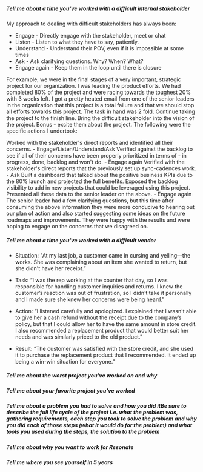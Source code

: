 


##### Tell me about a time you've worked with a difficult internal stakeholder 
My approach to dealing with difficult stakeholders has always been:

* Engage - Directly engage with the stakeholder, meet or chat
* Listen - Listen to what they have to say, patiently.
* Understand - Understand their POV, even if it is impossible at some times
* Ask - Ask clarifying questions. Why? When? What?
* Engage again - Keep them in the loop until there is closure

For example, we were in the final stages of a very important, strategic project for our organization. I was leading the product efforts. We had completed 80% of the project and were racing towards the toughest 20% with 3 weeks left. I got a pretty heated email from one of the senior leaders in the organization that this project is a total failure and that we should stop all efforts towards this project.
The task in hand was 2 fold. Continue taking the project to the finish line. Bring the difficult stakeholder into the vision of the project. Bonus - excite them about the project.
The following were the specific actions I undertook:

Worked with the stakeholder's direct reports and identified all their concerns. - Engage/Listen/Understand/Ask
Verified against the backlog to see if all of their concerns have been properly prioritized in terms of - in progress, done, backlog and won't do. - Engage again
Verified with the stakeholder's direct reports that the previously set up sync-cadences work. - Ask
Built a dashboard that talked about the positive business KPIs due to the 80% launch and projected the full benefits.
Exposed the backlog visibility to add in new projects that could be leveraged using this project.
Presented all these data to the senior leader on the above. - Engage again
The senior leader had a few clarifying questions, but this time after consuming the above information they were more conducive to hearing out our plan of action and also started suggesting some ideas on the future roadmaps and improvements. They were happy with the results and were hoping to engage on the concerns that we disagreed on.

#####  Tell me about a time you've worked with a difficult vendor
* Situation: "At my last job, a customer came in cursing and yelling—the works. She was complaining about an item she wanted to return, but she didn't have her receipt.”

* Task: “I was the rep working at the counter that day, so I was responsible for handling customer inquiries and returns. I knew the customer’s reaction was out of frustration, so I didn't take it personally and I made sure she knew her concerns were being heard.”

* Action: “I listened carefully and apologized. I explained that I wasn't able to give her a cash refund without the receipt due to the company’s policy, but that I could allow her to have the same amount in store credit. I also recommended a replacement product that would better suit her needs and was similarly priced to the old product.”

* Result: “The customer was satisfied with the store credit, and she used it to purchase the replacement product that I recommended. It ended up being a win-win situation for everyone."


#####  Tell me about the worst project you've worked on and why 

#####  Tell me about your favorite project you've worked

#####  Tell me about a problem you had to solve and how you did itBe sure to describe the full life cycle of the project i.e. what the problem was, gathering requirements, each step  you took to solve the problem and why you did each of those steps (what it would do for the problem) and what tools you used during the steps, the solution to the problem

#####  Tell me about why you want to work for Resonate

#####  Tell me where you see yourself in 5 years


